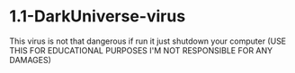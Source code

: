 # 1.1-DarkUniverse-virus
This virus is not that dangerous if run it just shutdown your computer (USE THIS FOR EDUCATIONAL PURPOSES I'M NOT RESPONSIBLE FOR ANY DAMAGES) 
